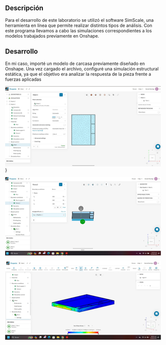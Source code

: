## Descripción
Para el desarrollo de este laboratorio se utilizó el software SimScale, una herramienta en línea que permite realizar distintos tipos de análisis. Con este programa llevamos a cabo las simulaciones correspondientes a los modelos trabajados previamente en Onshape.

## Desarrollo
En mi caso, importé un modelo de carcasa previamente diseñado en Onshape. Una vez cargado el archivo, configuré una simulación estructural estática, ya que el objetivo era analizar la respuesta de la pieza frente a fuerzas aplicadas

![Enmallado](https://github.com/MichaelGese202/GRUPO1-PI-1/blob/main/Imagenes/DanielLab.jpg)}

![Fuerza y soporte fijo](https://github.com/MichaelGese202/GRUPO1-PI-1/blob/main/Imagenes/DanielHermozaModuloMecanico2.jpg)

![Corriendo la simulación](https://github.com/MichaelGese202/GRUPO1-PI-1/blob/main/Imagenes/DanielHermozaModuloMecanico.jpg)
 
